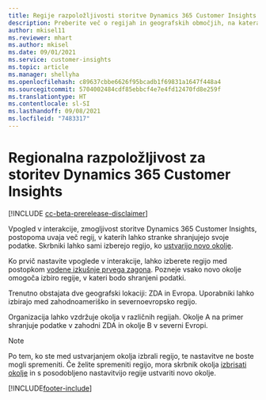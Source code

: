 ```yaml
---
title: Regije razpoložljivosti storitve Dynamics 365 Customer Insights
description: Preberite več o regijah in geografskih območjih, na katera se uvaja storitev.
author: mkisel11
ms.reviewer: mhart
ms.author: mkisel
ms.date: 09/01/2021
ms.service: customer-insights
ms.topic: article
ms.manager: shellyha
ms.openlocfilehash: c89637cbbe6626f95bcadb1f69831a1647f448a4
ms.sourcegitcommit: 5704002484cdf85ebbcf4e7e4fd12470fd8e259f
ms.translationtype: HT
ms.contentlocale: sl-SI
ms.lasthandoff: 09/08/2021
ms.locfileid: "7483317"
---
```

# <a name="regional-availability-for-dynamics-365-customer-insights"></a>Regionalna razpoložljivost za storitev Dynamics 365 Customer Insights

[!INCLUDE [cc-beta-prerelease-disclaimer](includes/cc-beta-prerelease-disclaimer.md)]

Vpogled v interakcije, zmogljivost storitve Dynamics 365 Customer Insights, postopoma uvaja več regij, v katerih lahko stranke shranjujejo svoje podatke. Skrbniki lahko sami izberejo regijo, ko [ustvarijo novo okolje](manage-environments-workspaces.md#create-an-environment). 

Ko prvič nastavite vpoglede v interakcije, lahko izberete regijo med postopkom [vodene izkušnje prvega zagona](quickstart.md). Pozneje vsako novo okolje omogoča izbiro regije, v kateri bodo shranjeni podatki.

Trenutno obstajata dve geografski lokaciji: ZDA in Evropa. Uporabniki lahko izbirajo med zahodnoameriško in severnoevropsko regijo.

Organizacija lahko vzdržuje okolja v različnih regijah. Okolje A na primer shranjuje podatke v zahodni ZDA in okolje B v severni Evropi.

> [!NOTE]
> Po tem, ko ste med ustvarjanjem okolja izbrali regijo, te nastavitve ne boste mogli spremeniti. Če želite spremeniti regijo, mora skrbnik okolja [izbrisati okolje](manage-environments-workspaces.md#delete-an-environment) in s posodobljeno nastavitvijo regije ustvariti novo okolje.


[!INCLUDE[footer-include](../includes/footer-banner.md)]
